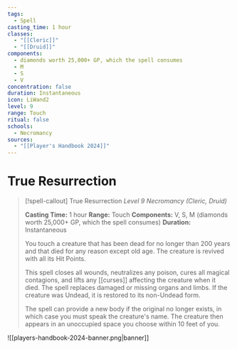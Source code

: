 ```yaml
---
tags:
  - Spell
casting_time: 1 hour
classes:
  - "[[Cleric]]"
  - "[[Druid]]"
components:
  - diamonds worth 25,000+ GP, which the spell consumes
  - M
  - S
  - V
concentration: false
duration: Instantaneous
icon: LiWand2
level: 9
range: Touch
ritual: false
schools:
  - Necromancy
sources:
  - "[[Player's Handbook 2024]]"
---
```


# True Resurrection

>[!spell-callout] True Resurrection
>_Level 9 Necromancy (Cleric, Druid)_
>
>**Casting Time:** 1 hour
>**Range:** Touch
>**Components:** V, S, M (diamonds worth 25,000+ GP, which the spell consumes)
>**Duration:** Instantaneous
>
>You touch a creature that has been dead for no longer than 200 years and that died for any reason except old age. The creature is revived with all its Hit Points.
>
>This spell closes all wounds, neutralizes any poison, cures all magical contagions, and lifts any [[curses]] affecting the creature when it died. The spell replaces damaged or missing organs and limbs. If the creature was Undead, it is restored to its non-Undead form.
>
>The spell can provide a new body if the original no longer exists, in which case you must speak the creature's name. The creature then appears in an unoccupied space you choose within 10 feet of you.


![[players-handbook-2024-banner.png|banner]]
